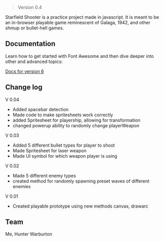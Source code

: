 > Version 0.4

Starfield Shooter is a practice project made in javascript. It is meant to be an in-browser playable game reminescent of Galaga, 1942, and other shmup or bullet-hell games.

## Documentation

Learn how to get started with Font Awesome and then dive deeper into other and advanced topics:

[Docs for version 6](https://fontawesome.com/docs)

## Change log

V 0.04
* Added spacebar detection
* Made code to make spritesheets work correctly
* added Spritesheet for playership, allowing for transformation
* changed powerup ability to randomly change playerWeapon

V 0.03
* Added 5 different bullet types for player to shoot
* Made Spritesheet for laser weapon
* Made UI symbol for which weapon player is using

V 0.02
* Made 5 different enemy types
* created method for randomly spawning preset waves of different enemies

V 0.01
* Created playable prototype using new methods canvas, drawarc

## Team

Me, Hunter Warburton